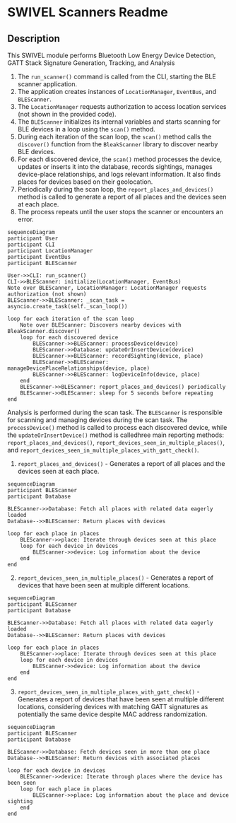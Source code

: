 # SWIVEL Scanners Readme 
## Description

This SWIVEL module performs Bluetooth Low Energy Device Detection, GATT Stack Signature Generation, Tracking, and Analysis

1. The `run_scanner()` command is called from the CLI, starting the BLE scanner application.
2. The application creates instances of `LocationManager`, `EventBus`, and `BLEScanner`.
3. The `LocationManager` requests authorization to access location services (not shown in the provided code).
4. The `BLEScanner` initializes its internal variables and starts scanning for BLE devices in a loop using the `scan()` method.
5. During each iteration of the scan loop, the `scan()` method calls the `discover()` function from the `BleakScanner` library to discover nearby BLE devices.
6. For each discovered device, the `scan()` method processes the device, updates or inserts it into the database, records sightings, manages device-place relationships, and logs relevant information. It also finds places for devices based on their geolocation.
7. Periodically during the scan loop, the `report_places_and_devices()` method is called to generate a report of all places and the devices seen at each place.
8. The process repeats until the user stops the scanner or encounters an error.

```mermaid
sequenceDiagram
participant User
participant CLI
participant LocationManager
participant EventBus
participant BLEScanner

User->>CLI: run_scanner()
CLI->>BLEScanner: initialize(LocationManager, EventBus)
Note over BLEScanner, LocationManager: LocationManager requests authorization (not shown)
BLEScanner->>BLEScanner: _scan_task = asyncio.create_task(self._scan_loop())

loop for each iteration of the scan loop
    Note over BLEScanner: Discovers nearby devices with BleakScanner.discover()
    loop for each discovered device
        BLEScanner->>BLEScanner: processDevice(device)
        BLEScanner->>Database: updateOrInsertDevice(device)
        BLEScanner->>BLEScanner: recordSighting(device, place)
        BLEScanner->>BLEScanner: manageDevicePlaceRelationships(device, place)
        BLEScanner->>BLEScanner: logDeviceInfo(device, place)
    end
    BLEScanner->>BLEScanner: report_places_and_devices() periodically
    BLEScanner->>BLEScanner: sleep for 5 seconds before repeating
end
```

Analysis is performed during the scan task.
The `BLEScanner` is responsible for scanning and managing devices during the scan task. The `processDevice()` method is called to process each discovered device, while the `updateOrInsertDevice()` method is calledhree main reporting methods: `report_places_and_devices()`, `report_devices_seen_in_multiple_places()`, and `report_devices_seen_in_multiple_places_with_gatt_check()`.

1. `report_places_and_devices()` - Generates a report of all places and the devices seen at each place.

```mermaid
sequenceDiagram
participant BLEScanner
participant Database

BLEScanner->>Database: Fetch all places with related data eagerly loaded
Database-->>BLEScanner: Return places with devices

loop for each place in places
    BLEScanner->>place: Iterate through devices seen at this place
    loop for each device in devices
        BLEScanner->>device: Log information about the device
    end
end

```

2. `report_devices_seen_in_multiple_places()` - Generates a report of devices that have been seen at multiple different locations.

```mermaid
sequenceDiagram
participant BLEScanner
participant Database

BLEScanner->>Database: Fetch all places with related data eagerly loaded
Database-->>BLEScanner: Return places with devices

loop for each place in places
    BLEScanner->>place: Iterate through devices seen at this place
    loop for each device in devices
        BLEScanner->>device: Log information about the device
    end
end
```

3. `report_devices_seen_in_multiple_places_with_gatt_check()` - Generates a report of devices that have been seen at multiple different locations, considering devices with matching GATT signatures as potentially the same device despite MAC address randomization.

```mermaid
sequenceDiagram
participant BLEScanner
participant Database

BLEScanner->>Database: Fetch devices seen in more than one place
Database-->>BLEScanner: Return devices with associated places

loop for each device in devices
    BLEScanner->>device: Iterate through places where the device has been seen
    loop for each place in places
        BLEScanner->>place: Log information about the place and device sighting
    end
end
```
